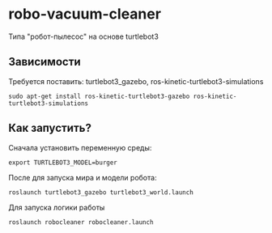 # robo-vacuum-cleaner
Типа "робот-пылесос" на основе turtlebot3

## Зависимости
Требуется поставить: turtlebot3_gazebo, ros-kinetic-turtlebot3-simulations
```
sudo apt-get install ros-kinetic-turtlebot3-gazebo ros-kinetic-turtlebot3-simulations

```
## Как запустить?
Сначала установить переменную среды:
```
export TURTLEBOT3_MODEL=burger
```
После для запуска мира и модели робота:
```
roslaunch turtlebot3_gazebo turtlebot3_world.launch
```
Для запуска логики работы
```
roslaunch robocleaner robocleaner.launch
```
